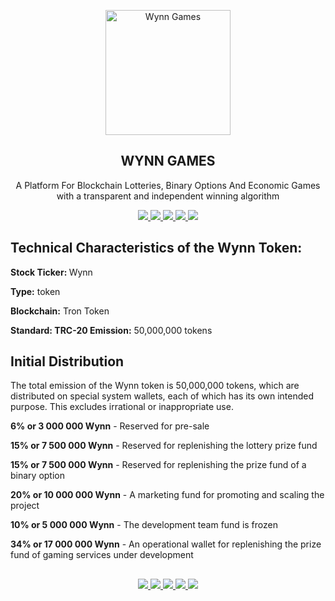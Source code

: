 
<p align="center">
 <img width="200px" src="https://wynn-games.com/img/info-logo.svg" align="center" alt="Wynn Games" />
 <h2 align="center">WYNN GAMES</h2>
 <p align="center">A Platform For Blockchain Lotteries, Binary Options And Economic Games with a transparent and independent winning algorithm</p>
</p>
  <p align="center">
    <a href="https://wynn-games.com/">
      <img src="https://img.shields.io/badge/WEBSITE-e8922d?style=for-the-badge"/>
    </a>
    <a href="https://t.me/WynnGames">
      <img src="https://img.shields.io/badge/TELEGRAM-0088cc?style=for-the-badge"/>
    </a>
    <a href="https://t.me/WynnGamesGroup">
      <img src="https://img.shields.io/badge/TELEGRAM_CHAT-0088cc?style=for-the-badge"/>
    </a>
    <a href="https://twitter.com/DevWynngames">
      <img src="https://img.shields.io/badge/TWITTER-1da1f2?style=for-the-badge"/>
    </a>
    <a href="https://medium.com/@wynngames.dev">
      <img src="https://img.shields.io/badge/MEDIUM-00ab6c?style=for-the-badge"/>
    </a>
  </p>

<p>
<h2 align="left">Technical Characteristics of the Wynn Token:</h2>
<p><b>Stock Ticker: </b>Wynn </p>
 <p><b>Type:</b> token </p>
 <p><b>Blockchain:</b> Tron Token </p>
<p> <b>Standard: TRC-20 Emission:</b> 50,000,000 tokens</p>
<p>

<p>
<h2 align="left">Initial Distribution</h2>
The total emission of the Wynn token is 50,000,000 tokens, which are distributed on special system wallets, each of which has its own intended purpose. This excludes irrational or inappropriate use. 
<p><b>6% or 3 000 000 Wynn</b> - Reserved for pre-sale </p>
<p><b>15% or 7 500 000 Wynn</b> - Reserved for replenishing the lottery prize fund </p>
<p><b>15% or 7 500 000 Wynn</b> - Reserved for replenishing the prize fund of a binary option </p>
<p><b>20% or 10 000 000 Wynn</b> - A marketing fund for promoting and scaling the project </p>
<p><b>10% or 5 000 000 Wynn</b> - The development team fund is frozen </p>
<p><b>34% or 17 000 000 Wynn</b> - An operational wallet for replenishing the prize fund of gaming services under development</p>
</p>

<h2 align="left"></h2>

<p align="center">
    <a href="https://wynn-games.com/">
      <img src="https://img.shields.io/badge/WEBSITE-e8922d?style=for-the-badge"/>
    </a>
    <a href="https://t.me/WynnGames">
      <img src="https://img.shields.io/badge/TELEGRAM-0088cc?style=for-the-badge"/>
    </a>
    <a href="https://t.me/WynnGamesGroup">
      <img src="https://img.shields.io/badge/TELEGRAM_CHAT-0088cc?style=for-the-badge"/>
    </a>
    <a href="https://twitter.com/DevWynngames">
      <img src="https://img.shields.io/badge/TWITTER-1da1f2?style=for-the-badge"/>
    </a>
    <a href="https://medium.com/@wynngames.dev">
      <img src="https://img.shields.io/badge/MEDIUM-00ab6c?style=for-the-badge"/>
    </a>
  </p>
